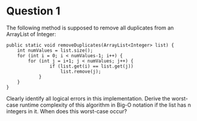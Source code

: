 # Question 1
The following method is supposed to remove all duplicates from an ArrayList of Integer:

	public static void removeDuplicates(ArrayList<Integer> list) {
    	int numValues = list.size();
    	for (int i = 0; i < numValues-1; i++) {
        	for (int j = i+1; j < numValues; j++) {
            		if (list.get(i) == list.get(j))
                		list.remove(j);
        		}
    	}
	}
	
Clearly identify all logical errors in this implementation. Derive the worst-case runtime complexity of this algorithm in Big-O notation if the list has n integers in it. When does this worst-case occur?
